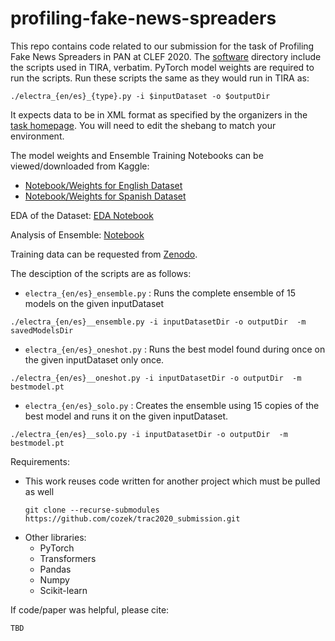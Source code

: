 # profiling-fake-news-spreaders
This repo contains code related to our submission for the task of Profiling Fake News Spreaders in PAN at CLEF 2020. 
The [software](https://github.com/cozek/profiling-fake-news-spreaders/tree/master/software) directory include the scripts used in TIRA, verbatim. PyTorch model weights are required to run the scripts. Run these scripts the same as they would run in TIRA as:
```
./electra_{en/es}_{type}.py -i $inputDataset -o $outputDir
```
It expects data to be in XML format as specified by the organizers in the [task homepage](https://pan.webis.de/clef20/pan20-web/author-profiling.html). You will need to edit the shebang to match your environment.


The model weights and Ensemble Training Notebooks can be viewed/downloaded from Kaggle:
- [Notebook/Weights for English Dataset](https://www.kaggle.com/coseck/fork-of-electra-on-pan-fake-news-2b295d)
- [Notebook/Weights for Spanish Dataset](https://www.kaggle.com/coseck/spanish-electra-on-pan-fake-news)

EDA of the Dataset: [EDA Notebook](https://www.kaggle.com/coseck/pan2020-profiling-fake-news-spreaders-eda)

Analysis of Ensemble: [Notebook](https://github.com/cozek/profiling-fake-news-spreaders/blob/master/notebooks/Analysis%20of%20Ensemble.ipynb)

Training data can be requested from [Zenodo](https://zenodo.org/record/3692319#.XxG-gi0w1QI).

The desciption of the scripts are as follows:
- `electra_{en/es}_ensemble.py` : Runs the complete ensemble of 15 models on the given inputDataset

```
./electra_{en/es}__ensemble.py -i inputDatasetDir -o outputDir  -m savedModelsDir
```

- `electra_{en/es}_oneshot.py` : Runs the best model  found during once on the given inputDataset only once. 

```
./electra_{en/es}__oneshot.py -i inputDatasetDir -o outputDir  -m bestmodel.pt
```

- `electra_{en/es}_solo.py` : Creates the ensemble using 15 copies of the best model and runs it on the given inputDataset.
```
./electra_{en/es}__solo.py -i inputDatasetDir -o outputDir  -m bestmodel.pt
```

Requirements:
- This work reuses code written for another project which must be pulled as well
    ```
    git clone --recurse-submodules https://github.com/cozek/trac2020_submission.git
    ```
- Other libraries:
    - PyTorch
    - Transformers
    - Pandas
    - Numpy
    - Scikit-learn


If code/paper was helpful, please cite:
```
TBD
```
